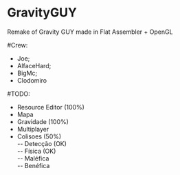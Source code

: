 # GravityGUY

Remake of Gravity GUY made in Flat Assembler + OpenGL

#Crew:
- Joe;
- AlfaceHard;
- BigMc;
- Clodomiro

#TODO:
- Resource Editor (100%)
- Mapa
- Gravidade (100%)
- Multiplayer
- Colisoes (50%)<br />
-- Detecção (OK)<br />
-- Física (OK)<br />
-- Maléfica<br />
-- Benéfica<br />

